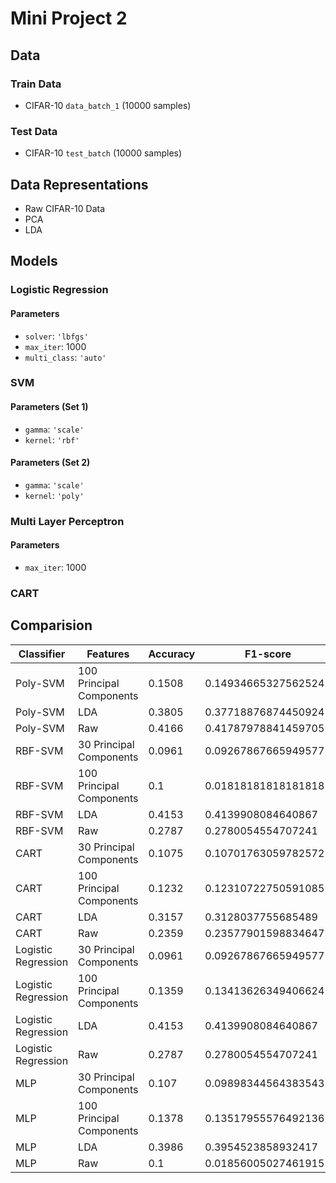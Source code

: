 # Mini Project 2

## Data

### Train Data

- CIFAR-10 `data_batch_1` (10000 samples)

### Test Data

- CIFAR-10 `test_batch` (10000 samples)

## Data Representations

- Raw CIFAR-10 Data
- PCA
- LDA

## Models

### Logistic Regression

#### Parameters

- `solver`: `'lbfgs'`
- `max_iter`: 1000
- `multi_class`: `'auto'`

### SVM

#### Parameters (Set 1)

- `gamma`: `'scale'`
- `kernel`: `'rbf'`

#### Parameters (Set 2)

- `gamma`: `'scale'`
- `kernel`: `'poly'`

### Multi Layer Perceptron

#### Parameters

- `max_iter`: 1000

### CART

## Comparision

| Classifier | Features | Accuracy | F1-score |
|----|----|----|----|
| Poly-SVM | 100 Principal Components | 0.1508 | 0.14934665327562524 |
| Poly-SVM | LDA | 0.3805 | 0.37718876874450924 |
| Poly-SVM | Raw | 0.4166 | 0.41787978841459705 |
| RBF-SVM | 30 Principal Components | 0.0961 | 0.09267867665949577 |
| RBF-SVM | 100 Principal Components | 0.1 | 0.01818181818181818 |
| RBF-SVM | LDA | 0.4153 | 0.4139908084640867 |
| RBF-SVM | Raw | 0.2787 | 0.2780054554707241 |
| CART | 30 Principal Components | 0.1075 | 0.10701763059782572 |
| CART | 100 Principal Components | 0.1232 | 0.12310722750591085 |
| CART | LDA | 0.3157 | 0.3128037755685489 |
| CART | Raw | 0.2359 | 0.23577901598834647 |
| Logistic Regression | 30 Principal Components | 0.0961 | 0.09267867665949577 |
| Logistic Regression | 100 Principal Components | 0.1359 | 0.13413626349406624 |
| Logistic Regression | LDA | 0.4153 | 0.4139908084640867 |
| Logistic Regression | Raw | 0.2787 | 0.2780054554707241 |
| MLP | 30 Principal Components | 0.107 | 0.09898344564383543 |
| MLP | 100 Principal Components | 0.1378 | 0.13517955576492136 |
| MLP | LDA | 0.3986 | 0.3954523858932417 |
| MLP | Raw | 0.1 | 0.018560050274619155 |